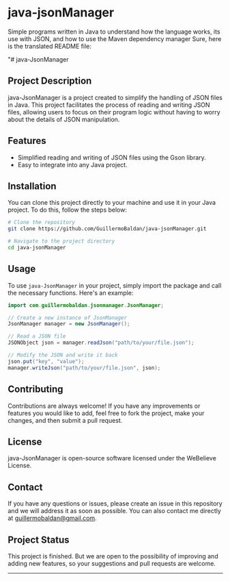 # java-jsonManager
Simple programs written in Java to understand how the language works, its use with JSON, and how to use the Maven dependency manager
Sure, here is the translated README file:

"# java-JsonManager

## Project Description

java-JsonManager is a project created to simplify the handling of JSON files in Java. This project facilitates the process of reading and writing JSON files, allowing users to focus on their program logic without having to worry about the details of JSON manipulation.

## Features

- Simplified reading and writing of JSON files using the Gson library.
- Easy to integrate into any Java project.

## Installation

You can clone this project directly to your machine and use it in your Java project. To do this, follow the steps below:

```bash
# Clone the repository
git clone https://github.com/GuillermoBaldan/java-jsonManager.git

# Navigate to the project directory
cd java-jsonManager
```

## Usage

To use `java-JsonManager` in your project, simply import the package and call the necessary functions. Here's an example:

```java
import com.guillermobaldan.jsonmanager.JsonManager;

// Create a new instance of JsonManager
JsonManager manager = new JsonManager();

// Read a JSON file
JSONObject json = manager.readJson("path/to/your/file.json");

// Modify the JSON and write it back
json.put("key", "value");
manager.writeJson("path/to/your/file.json", json);
```

## Contributing

Contributions are always welcome! If you have any improvements or features you would like to add, feel free to fork the project, make your changes, and then submit a pull request.

## License

java-JsonManager is open-source software licensed under the WeBelieve License.

## Contact

If you have any questions or issues, please create an issue in this repository and we will address it as soon as possible. You can also contact me directly at [guillermobaldan@gmail.com](mailto:guillermobaldan@gmail.com).

## Project Status

This project is finished. But we are open to the possibility of improving and adding new features, so your suggestions and pull requests are welcome.

---
